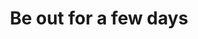 ---
title: 'Be out for a few days'
redirect_to:
  - 'https://discuss.pencil2d.org/t/be-out-for-a-few-days/1076'
---